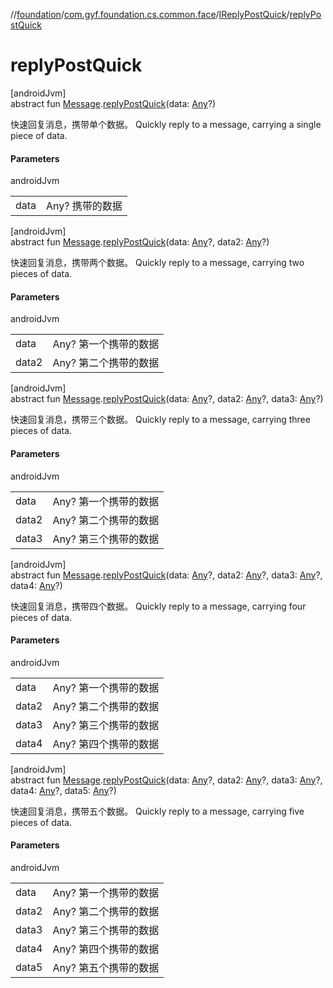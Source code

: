 //[foundation](../../../index.md)/[com.gyf.foundation.cs.common.face](../index.md)/[IReplyPostQuick](index.md)/[replyPostQuick](reply-post-quick.md)

# replyPostQuick

[androidJvm]\
abstract fun [Message](https://developer.android.com/reference/kotlin/android/os/Message.html).[replyPostQuick](reply-post-quick.md)(data: [Any](https://kotlinlang.org/api/core/kotlin-stdlib/kotlin/-any/index.html)?)

快速回复消息，携带单个数据。 Quickly reply to a message, carrying a single piece of data.

#### Parameters

androidJvm

| | |
|---|---|
| data | Any? 携带的数据 |

[androidJvm]\
abstract fun [Message](https://developer.android.com/reference/kotlin/android/os/Message.html).[replyPostQuick](reply-post-quick.md)(data: [Any](https://kotlinlang.org/api/core/kotlin-stdlib/kotlin/-any/index.html)?, data2: [Any](https://kotlinlang.org/api/core/kotlin-stdlib/kotlin/-any/index.html)?)

快速回复消息，携带两个数据。 Quickly reply to a message, carrying two pieces of data.

#### Parameters

androidJvm

| | |
|---|---|
| data | Any? 第一个携带的数据 |
| data2 | Any? 第二个携带的数据 |

[androidJvm]\
abstract fun [Message](https://developer.android.com/reference/kotlin/android/os/Message.html).[replyPostQuick](reply-post-quick.md)(data: [Any](https://kotlinlang.org/api/core/kotlin-stdlib/kotlin/-any/index.html)?, data2: [Any](https://kotlinlang.org/api/core/kotlin-stdlib/kotlin/-any/index.html)?, data3: [Any](https://kotlinlang.org/api/core/kotlin-stdlib/kotlin/-any/index.html)?)

快速回复消息，携带三个数据。 Quickly reply to a message, carrying three pieces of data.

#### Parameters

androidJvm

| | |
|---|---|
| data | Any? 第一个携带的数据 |
| data2 | Any? 第二个携带的数据 |
| data3 | Any? 第三个携带的数据 |

[androidJvm]\
abstract fun [Message](https://developer.android.com/reference/kotlin/android/os/Message.html).[replyPostQuick](reply-post-quick.md)(data: [Any](https://kotlinlang.org/api/core/kotlin-stdlib/kotlin/-any/index.html)?, data2: [Any](https://kotlinlang.org/api/core/kotlin-stdlib/kotlin/-any/index.html)?, data3: [Any](https://kotlinlang.org/api/core/kotlin-stdlib/kotlin/-any/index.html)?, data4: [Any](https://kotlinlang.org/api/core/kotlin-stdlib/kotlin/-any/index.html)?)

快速回复消息，携带四个数据。 Quickly reply to a message, carrying four pieces of data.

#### Parameters

androidJvm

| | |
|---|---|
| data | Any? 第一个携带的数据 |
| data2 | Any? 第二个携带的数据 |
| data3 | Any? 第三个携带的数据 |
| data4 | Any? 第四个携带的数据 |

[androidJvm]\
abstract fun [Message](https://developer.android.com/reference/kotlin/android/os/Message.html).[replyPostQuick](reply-post-quick.md)(data: [Any](https://kotlinlang.org/api/core/kotlin-stdlib/kotlin/-any/index.html)?, data2: [Any](https://kotlinlang.org/api/core/kotlin-stdlib/kotlin/-any/index.html)?, data3: [Any](https://kotlinlang.org/api/core/kotlin-stdlib/kotlin/-any/index.html)?, data4: [Any](https://kotlinlang.org/api/core/kotlin-stdlib/kotlin/-any/index.html)?, data5: [Any](https://kotlinlang.org/api/core/kotlin-stdlib/kotlin/-any/index.html)?)

快速回复消息，携带五个数据。 Quickly reply to a message, carrying five pieces of data.

#### Parameters

androidJvm

| | |
|---|---|
| data | Any? 第一个携带的数据 |
| data2 | Any? 第二个携带的数据 |
| data3 | Any? 第三个携带的数据 |
| data4 | Any? 第四个携带的数据 |
| data5 | Any? 第五个携带的数据 |